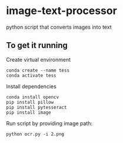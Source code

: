 # image-text-processor
python script that converts images into text

## To get it running
Create virtual environment
```
conda create --name tess
conda activate tess
```
Install dependencies
```
conda install opencv
pip install pillow
pip install pytesseract
pip install image
```
Run script by providing image path:
```
python ocr.py -i 2.png
```

